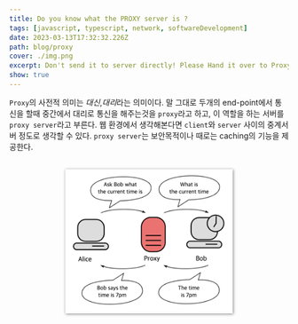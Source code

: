 ```yaml
---
title: Do you know what the PROXY server is ?
tags: [javascript, typescript, network, softwareDevelopment]
date: 2023-03-13T17:32:32.226Z
path: blog/proxy
cover: ./img.png
excerpt: Don't send it to server directly! Please Hand it over to Proxy
show: true
---
```


 `Proxy`의 사전적 의미는 <i>대신</i>,<i>대리</i>라는 의미이다. 말 그대로 두개의 end-point에서 통신을 할때 중간에서 대리로 통신을 해주는것을 `proxy`라고 하고, 이 역할을 하는 서버를 `proxy server`라고 부른다. 
 웹 환경에서 생각해본다면 `client`와 `server` 사이의 중계서버 정도로 생각할 수 있다. `proxy server`는 보안목적이나 때로는 caching의 기능을 제공한다.

<br/>
<div style="width: 60%;margin-bottom: 15px; margin-left:auto; margin-right: auto; box-shadow: 1px 1px 5px grey">
  <img src="./simple-proxy.png" />
</div>
